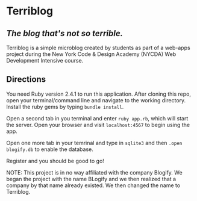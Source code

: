 <h1>Terriblog</h1>
<h2><em>The blog that's <strong>not</strong> so terrible.</em></h2>
<p>Terriblog is a simple microblog created by students as part of a web-apps project during the New York Code & Design Academy (NYCDA) Web Development Intensive course.</p>
<h2>Directions</h2>
<p>You need Ruby version 2.4.1 to run this application. After cloning this repo, open your terminal/command line and navigate to the working directory. Install the ruby gems by typing <code>bundle install</code>.</p>
<p>Open a second tab in you terminal and enter <code>ruby app.rb</code>, which will start the server. Open your browser and visit <code>localhost:4567</code> to begin using the app.</p>
<p>Open one more tab in your temrinal and type in <code>sqlite3</code> and then <code>.open blogify.db</code> to enable the database.</p>
<p>Register and you should be good to go!</p>

<p>NOTE: This project is in no way affiliated with the company Blogify. We began the project with the name BLogify and we then realized that a company by that name already existed. We then changed the name to Terriblog.</p>
